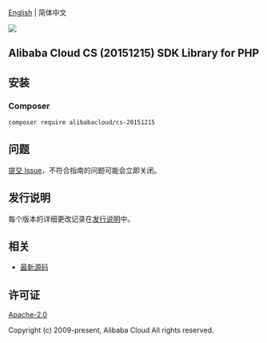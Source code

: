 [English](README.md) | 简体中文

![](https://aliyunsdk-pages.alicdn.com/icons/AlibabaCloud.svg)

## Alibaba Cloud CS (20151215) SDK Library for PHP

## 安装

### Composer

```bash
composer require alibabacloud/cs-20151215
```

## 问题

[提交 Issue](https://github.com/aliyun/alibabacloud-sdk/issues/new)，不符合指南的问题可能会立即关闭。

## 发行说明

每个版本的详细更改记录在[发行说明](./ChangeLog.txt)中。

## 相关

* [最新源码](https://github.com/aliyun/alibabacloud-sdk)

## 许可证

[Apache-2.0](http://www.apache.org/licenses/LICENSE-2.0)

Copyright (c) 2009-present, Alibaba Cloud All rights reserved.
